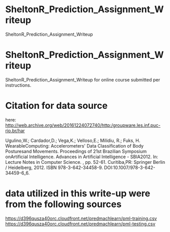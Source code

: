 # SheltonR_Prediction_Assignment_Writeup
SheltonR_Prediction_Assignment_Writeup
# SheltonR_Prediction_Assignment_Writeup
SheltonR_Prediction_Assignment_Writeup for online course submitted per instructions.

# Citation for data source
here: http://web.archive.org/web/20161224072740/http:/groupware.les.inf.puc-rio.br/har 

Ugulino,W.; Cardador,D.; Vega,K.; Velloso,E.; Milidiu, R.; Fuks, H. WearableComputing: Accelerometers' Data Classification of Body Posturesand Movements. Proceedings of 21st Brazilian Symposium onArtificial Intelligence. Advances in Artificial Intelligence - SBIA2012. In: Lecture Notes in Computer Science. , pp. 52-61. Curitiba,PR: Springer Berlin / Heidelberg, 2012. ISBN 978-3-642-34458-9. DOI:10.1007/978-3-642-34459-6_6. 


# data utilized in this write-up were from the following sources
https://d396qusza40orc.cloudfront.net/predmachlearn/pml-training.csv
https://d396qusza40orc.cloudfront.net/predmachlearn/pml-testing.csv
